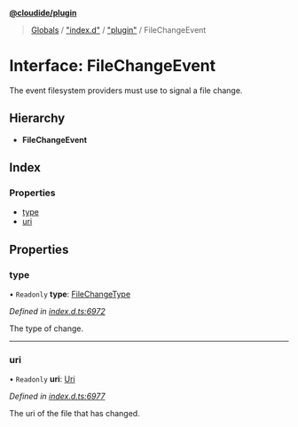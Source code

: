 **[@cloudide/plugin](../README.md)**

> [Globals](../README.md) / ["index.d"](../modules/_index_d_.md) / ["plugin"](../modules/_index_d_._plugin_.md) / FileChangeEvent

# Interface: FileChangeEvent

The event filesystem providers must use to signal a file change.

## Hierarchy

* **FileChangeEvent**

## Index

### Properties

* [type](_index_d_._plugin_.filechangeevent.md#type)
* [uri](_index_d_._plugin_.filechangeevent.md#uri)

## Properties

### type

• `Readonly` **type**: [FileChangeType](../enums/_index_d_._plugin_.filechangetype.md)

*Defined in [index.d.ts:6972](https://github.com/shuyaqian/cloudide-plugin-api/blob/57a3a2a/index.d.ts#L6972)*

The type of change.

___

### uri

• `Readonly` **uri**: [Uri](../classes/_index_d_._plugin_.uri.md)

*Defined in [index.d.ts:6977](https://github.com/shuyaqian/cloudide-plugin-api/blob/57a3a2a/index.d.ts#L6977)*

The uri of the file that has changed.
